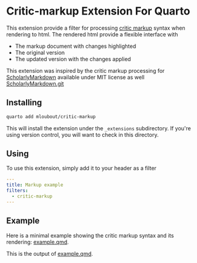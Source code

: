 # Critic-markup Extension For Quarto

This extension provide a filter for processing [critic markup](https://github.com/CriticMarkup/CriticMarkup-toolkit) syntax when rendering to html. The rendered html provide a flexible interface with

- The markup document with changes highlighted
- The original version
- The updated version with the changes applied


This extension was inspired by the critic markup processing for [ScholarlyMarkdown](http://scholarlymarkdown.com/) available under MIT license as well [ScholarlyMarkdown.git](https://github.com/slimgroup/ScholarlyMarkdown)
## Installing

```bash
quarto add mloubout/critic-markup
```

This will install the extension under the `_extensions` subdirectory.
If you're using version control, you will want to check in this directory.

## Using

To use this extension, simply add it to your header as a filter

```yaml
---
title: Markup example
filters:
  - critic-markup
---
```

## Example

Here is a minimal example showing the critic markup syntax and its rendering: [example.qmd](example.qmd).

This is the output of [example.qmd](https://mloubout.github.io/critic-markup/).
